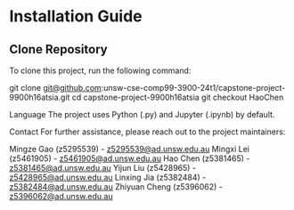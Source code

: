 # Installation Guide

## Clone Repository
To clone this project, run the following command:

git clone git@github.com:unsw-cse-comp99-3900-24t1/capstone-project-9900h16atsia.git
cd capstone-project-9900h16atsia
git checkout HaoChen

Language
The project uses Python (.py) and Jupyter (.ipynb) by default.

Contact
For further assistance, please reach out to the project maintainers:

Mingze Gao (z5295539) - z5295539@ad.unsw.edu.au
Mingxi Lei (z5461905) - z5461905@ad.unsw.edu.au
Hao Chen (z5381465) - z5381465@ad.unsw.edu.au
Yijun Liu (z5428965) - z5428965@ad.unsw.edu.au
Linxing Jia (z5382484) - z5382484@ad.unsw.edu.au
Zhiyuan Cheng (z5396062) - z5396062@ad.unsw.edu.au
